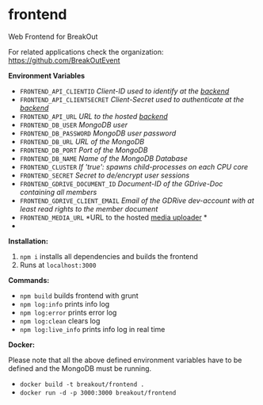 # frontend
Web Frontend for BreakOut

For related applications check the organization: https://github.com/BreakOutEvent

**Environment Variables**
* `FRONTEND_API_CLIENTID` *Client-ID used to identify at the [backend](https://github.com/BreakOutEvent/breakout-backend)*
* `FRONTEND_API_CLIENTSECRET` *Client-Secret used to authenticate at the [backend](https://github.com/BreakOutEvent/breakout-backend)*
* `FRONTEND_API_URL` *URL to the hosted [backend](https://github.com/BreakOutEvent/breakout-backend)*
* `FRONTEND_DB_USER` *MongoDB user*
* `FRONTEND_DB_PASSWORD` *MongoDB user password*
* `FRONTEND_DB_URL` *URL of the MongoDB*
* `FRONTEND_DB_PORT` *Port of the MongoDB*
* `FRONTEND_DB_NAME` *Name of the MongoDB Database*
* `FRONTEND_CLUSTER` *If 'true': spawns child-processes on each CPU core*
* `FRONTEND_SECRET` *Secret to de/encrypt user sessions*
* `FRONTEND_GDRIVE_DOCUMENT_ID` *Document-ID of the GDrive-Doc containing all members*
* `FRONTEND_GDRIVE_CLIENT_EMAIL` *Email of the GDRive dev-account with at least read rights to the member document*
* `FRONTEND_MEDIA_URL` *URL to the hosted [media uploader](https://github.com/BreakOutEvent/breakout-media-uploader) *
*

**Installation:**

1. `npm i` installs all dependencies and builds the frontend
1. Runs at `localhost:3000`

**Commands:**
* `npm build` builds frontend with grunt
* `npm log:info` prints info log
* `npm log:error` prints error log
* `npm log:clean` clears log
* `npm log:live_info` prints info log in real time


**Docker:**

Please note that all the above defined environment variables have to be defined and the MongoDB must be running.

* `docker build -t breakout/frontend .`
* `docker run -d -p 3000:3000 breakout/frontend`
